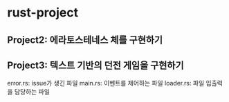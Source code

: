 # rust-project


## Project2: 에라토스테네스 체를 구현하기


## Project3: 텍스트 기반의 던전 게임을 구현하기
error.rs: issue가 생긴 파일
main.rs: 이벤트를 제어하는 파일
loader.rs: 파일 입출력을 담당하는 파일
